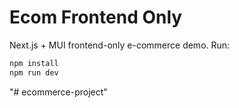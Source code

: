 # Ecom Frontend Only
Next.js + MUI frontend-only e-commerce demo. Run:

```bash
npm install
npm run dev
```
"# ecommerce-project" 
